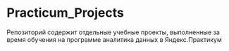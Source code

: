 # Practicum_Projects
Репозиторий содержит отдельные учебные проекты, выполненные за время обучения на программе аналитика данных в Яндекс.Практикум
